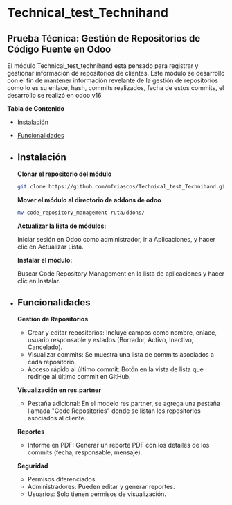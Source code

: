 # Technical_test_Technihand
## Prueba Técnica: Gestión de Repositorios de Código Fuente en Odoo 


El módulo Technical_test_technihand está pensado para registrar y gestionar información de repositorios de clientes. Este módulo se desarrollo con el fin de mantener información revelante de la gestión de repositorios como lo es su enlace, hash, commits realizados, fecha de estos commits, el desarrollo se realizó en odoo v16 

**Tabla de Contenido**

- [Instalación](##Instalación)
- [Funcionalidades](#Funcionalidaes)


- ## Instalación

  **Clonar el repositorio del módulo**
  ```bash
  git clone https://github.com/mfriascos/Technical_test_Technihand.git
  ```

  **Mover el módulo al directorio de addons de odoo**
  ```bash
  mv code_repository_management ruta/ddons/
  ```
  **Actualizar la lista de módulos:**

  Iniciar sesión en Odoo como administrador, ir a Aplicaciones, y hacer clic en Actualizar Lista.

  **Instalar el módulo:**

  Buscar Code Repository Management en la lista de aplicaciones y hacer clic en Instalar.

- ## Funcionalidades
  
  **Gestión de Repositorios**
  - Crear y editar repositorios: Incluye campos como nombre, enlace, usuario responsable y estados (Borrador, Activo, Inactivo, Cancelado).
  - Visualizar commits: Se muestra una lista de commits asociados a cada repositorio.
  - Acceso rápido al último commit: Botón en la vista de lista que redirige al último commit en GitHub.

  **Visualización en res.partner**
  - Pestaña adicional: En el modelo res.partner, se agrega una pestaña llamada "Code Repositories" donde se listan los repositorios asociados al cliente.

  **Reportes**
  - Informe en PDF: Generar un reporte PDF con los detalles de los commits (fecha, responsable, mensaje).

  **Seguridad**
  - Permisos diferenciados:
  - Administradores: Pueden editar y generar reportes.
  - Usuarios: Solo tienen permisos de visualización.
  

